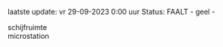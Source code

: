 laatste update: 
vr 29-09-2023  0:00   uur 
Status: FAALT - geel - 
<div class="service Y">schijfruimte</div><div class="service Y">microstation</div>